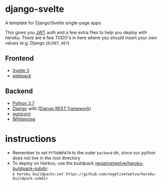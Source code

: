# django-svelte
A template for Django/Svelte single-page apps

This gives you [JWT](https://jwt.io/) auth and a few extra files to help you deploy with heroku. There are a few TODO's in here where you should insert your own values (e.g. Django `SECRET_KEY`)

## Frontend
- [Svelte 3](https://svelte.dev/)
- [webpack](https://webpack.js.org/)

## Backend
- [Python 3.7](https://www.python.org/)
- [Django](https://www.djangoproject.com/) with ([Django REST framework](https://www.django-rest-framework.org/))
- [gunicorn](https://gunicorn.org/)
- [Whitenoise](http://whitenoise.evans.io/en/stable/)

# instructions
- Remember to set `PYTHONPATH` to the outer `backend` dir, since our python does not live in the root directory
- To deploy on Herkou, use the buildpack [negativetwelve/heroku-buildpack-subdir](https://github.com/negativetwelve/heroku-buildpack-subdir):  
```$ heroku buildpacks:set https://github.com/negativetwelve/heroku-buildpack-subdir```